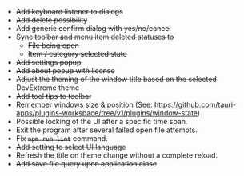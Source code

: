 * ~~Add keyboard listener to dialogs~~
* ~~Add delete possibility~~
* ~~Add generic confirm dialog with yes/no/cancel~~
* ~~Sync toolbar and menu item deleted statuses to~~
  - ~~File being open~~
  - ~~Item / category selected state~~
* ~~Add settings popup~~
* ~~Add about popup with license~~
* ~~Adjust the theming of the window title based on the selected DevExtreme theme~~
* ~~Add tool tips to toolbar~~
* Remember windows size & position (See: https://github.com/tauri-apps/plugins-workspace/tree/v1/plugins/window-state)
* Possible locking of the UI after a specific time span.
* Exit the program after several failed open file attempts.
* ~~Fix `npm run lint` command.~~
* ~~Add setting to select UI language~~
* Refresh the title on theme change without a complete reload.
* ~~Add save file query upon application close~~